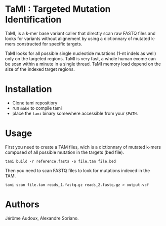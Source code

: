 # TaMI : Targeted Mutation Identification

TaMI, is a k-mer base variant caller that directly scan raw FASTQ files and looks for
variants without alignement by using a dictionnary of mutated k-mers constructed for specific targets.

TaMI looks for all possible single nucleotide mutations (1-nt indels as well) only on the targeted regions.
TaMI is very fast, a whole human exome can be scan within a minute in a single thread.
TaMI memory load depend on the size of the indexed target regions.

# Installation

- Clone tami repositiory
- run `make` to compile tami
- place the `tami` binary somewhere accessible from your `$PATH`.

# Usage

First you need to create a TAM files, wich is a dictionnary of mutated k-mers composed of
all possible mutation in the targets (bed file).

`tami build -r reference.fasta -o file.tam file.bed`

Then you need to scan FASTQ files to look for mutations indexed in the TAM.

`tami scan file.tam reads_1.fastq.gz reads_2.fastq.gz > output.vcf`

# Authors

Jérôme Audoux, Alexandre Soriano.
